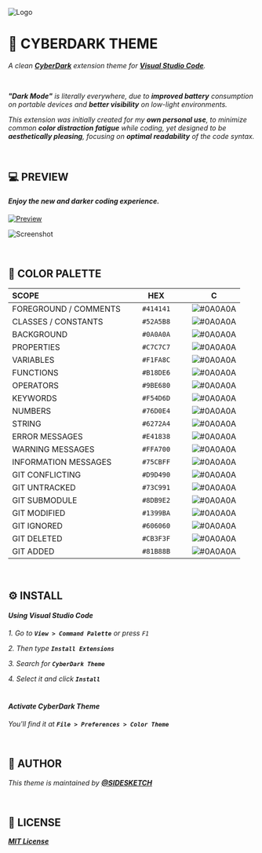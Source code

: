 
![Logo](https://i.imgur.com/qhmkbxu.png])


# 📱 **CYBERDARK THEME**

*A clean **[CyberDark](https://marketplace.visualstudio.com/items?itemName=SIDESKETCH.CYBERDARK-THEME&ssr=false#overview)** extension theme for **[Visual Studio Code](https://code.visualstudio.com/)**.*

 

***"Dark Mode"** is literally everywhere, due to **improved battery** consumption on portable devices and **better visibility** on low-light environments.*

*This extension was initially created for my **own personal use**, to minimize common **color distraction fatigue** while coding, yet designed to be **aesthetically pleasing**, focusing on **optimal readability** of the code syntax.*

 
## 💻 **PREVIEW**
#### *Enjoy the **new and darker** coding experience.*

[![Preview](https://img.shields.io/badge/CLICK%20TO%20PREVIEW%20THEME%20AT-VSCODE.DEV-E41838?style=for-the-badge&logo=visualstudiocode)](https://vscode.dev/theme/SIDESKETCH.CYBERDARK-THEME)


![Screenshot](https://i.imgur.com/hv1Mn4s.png)

 
## 🎨 **COLOR PALETTE**

|**SCOPE**                 |     **HEX**     |**C**                                              |
|:-                        |:-:              |:-:                                                |
|FOREGROUND / COMMENTS     | `#414141`       |![#0A0A0A](https://placehold.co/5x5/414141/414141/)|
|CLASSES / CONSTANTS	   | `#52A5B8`       |![#0A0A0A](https://placehold.co/5x5/52A5B8/52A5B8/)|
|BACKGROUND		           | `#0A0A0A`       |![#0A0A0A](https://placehold.co/5x5/0A0A0A/0A0A0A/)|
|PROPERTIES		           | `#C7C7C7`       |![#0A0A0A](https://placehold.co/5x5/C7C7C7/C7C7C7/)|
|VARIABLES				   | `#F1FA8C`       |![#0A0A0A](https://placehold.co/5x5/F1FA8C/F1FA8C/)|
|FUNCTIONS		           | `#B18DE6`       |![#0A0A0A](https://placehold.co/5x5/B18DE6/B18DE6/)|
|OPERATORS				   | `#9BE680`       |![#0A0A0A](https://placehold.co/5x5/9BE680/9BE680/)|
|KEYWORDS				   | `#F54D6D`       |![#0A0A0A](https://placehold.co/5x5/F54D6D/F54D6D/)|
|NUMBERS				   | `#76D0E4`       |![#0A0A0A](https://placehold.co/5x5/76D0E4/76D0E4/)|
|STRING		               | `#6272A4`       |![#0A0A0A](https://placehold.co/5x5/6272A4/6272A4/)|
|ERROR MESSAGES			   | `#E41838`       |![#0A0A0A](https://placehold.co/5x5/E41838/E41838/)|
|WARNING MESSAGES		   | `#FFA700`       |![#0A0A0A](https://placehold.co/5x5/FFA700/FFA700/)|
|INFORMATION MESSAGES	   | `#75CBFF`       |![#0A0A0A](https://placehold.co/5x5/75CBFF/75CBFF/)|
|GIT CONFLICTING	       | `#D9D490`       |![#0A0A0A](https://placehold.co/5x5/D9D490/D9D490/)|
|GIT UNTRACKED			   | `#73C991`       |![#0A0A0A](https://placehold.co/5x5/73C991/73C991/)|
|GIT SUBMODULE			   | `#8DB9E2`       |![#0A0A0A](https://placehold.co/5x5/8DB9E2/8DB9E2/)|
|GIT MODIFIED			   | `#1399BA`       |![#0A0A0A](https://placehold.co/5x5/1399BA/1399BA/)|
|GIT IGNORED			   | `#606060`       |![#0A0A0A](https://placehold.co/5x5/606060/606060/)|
|GIT DELETED			   | `#CB3F3F`       |![#0A0A0A](https://placehold.co/5x5/CB3F3F/CB3F3F/)|
|GIT ADDED				   | `#81B88B`       |![#0A0A0A](https://placehold.co/5x5/81B88B/81B88B/)|

 
## ⚙️ **INSTALL**

#### *Using **Visual Studio Code***

*1. Go to **`View > Command Palette`** or press `F1`*

*2. Then type **`Install Extensions`***

*3. Search for **`CyberDark Theme`***

*4. Select it and click **`Install`***

#

#### *Activate **CyberDark** Theme*

*You'll find it at*
***`File > Preferences > Color Theme`***

 
## 👤 **AUTHOR**
*This theme is maintained by **[@SIDESKETCH](https://www.github.com/SIDESKETCH)***

 
## 📄 **LICENSE**

***[MIT License](https://github.com/SIDESKETCH/CyberDark-Theme/blob/main/LICENSE)***
